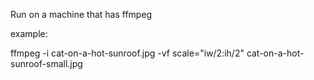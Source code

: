 
Run on a machine that has ffmpeg

example:

 ffmpeg -i cat-on-a-hot-sunroof.jpg -vf scale="iw/2:ih/2" cat-on-a-hot-sunroof-small.jpg



